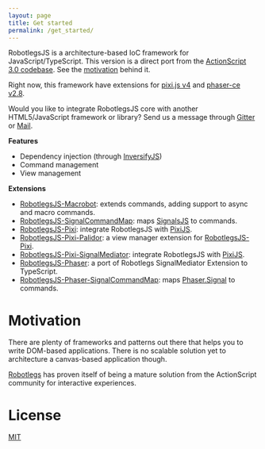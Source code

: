 ```yaml
---
layout: page
title: Get started
permalink: /get_started/
---
```


RobotlegsJS is a architecture-based IoC framework for JavaScript/TypeScript. This
version is a direct port from the [ActionScript 3.0 codebase](https://github.com/robotlegs/robotlegs-framework).
See the [motivation](#motivation) behind it.

Right now, this framework have extensions for [pixi.js v4](http://www.pixijs.com) and
[phaser-ce v2.8](http://phaser.io).

Would you like to integrate RobotlegsJS core with another HTML5/JavaScript framework or library? Send us a message through [Gitter](https://gitter.im/RobotlegsJS/RobotlegsJS) or [Mail](mailto:contact@robotlegsjs.io).

**Features**

- Dependency injection (through [InversifyJS](https://github.com/inversify/InversifyJS))
- Command management
- View management

**Extensions**

- [RobotlegsJS-Macrobot](https://github.com/RobotlegsJS/RobotlegsJS-Macrobot): extends commands, adding support to async and macro commands.
- [RobotlegsJS-SignalCommandMap](https://github.com/RobotlegsJS/RobotlegsJS-SignalCommandMap): maps [SignalsJS](https://github.com/RobotlegsJS/SignalsJS) to commands.
- [RobotlegsJS-Pixi](https://github.com/RobotlegsJS/RobotlegsJS-Pixi): integrate RobotlegsJS with [PixiJS](http://www.pixijs.com).
- [RobotlegsJS-Pixi-Palidor](https://github.com/RobotlegsJS/RobotlegsJS-Pixi-Palidor): a view manager extension for [RobotlegsJS-Pixi](https://github.com/RobotlegsJS/RobotlegsJS-Pixi).
- [RobotlegsJS-Pixi-SignalMediator](https://github.com/RobotlegsJS/RobotlegsJS-Pixi-SignalMediator): integrate RobotlegsJS with [PixiJS](http://www.pixijs.com).
- [RobotlegsJS-Phaser](https://github.com/RobotlegsJS/RobotlegsJS-Phaser): a port of Robotlegs SignalMediator Extension to TypeScript.
- [RobotlegsJS-Phaser-SignalCommandMap](https://github.com/RobotlegsJS/RobotlegsJS-Phaser-SignalCommandMap): maps [Phaser.Signal](https://photonstorm.github.io/phaser-ce/Phaser.Signal.html) to commands.

Motivation
===

There are plenty of frameworks and patterns out there that helps you to write
DOM-based applications. There is no scalable solution yet to architecture a
canvas-based application though.

[Robotlegs](http://www.robotlegs.org) has proven itself of being a mature solution from the ActionScript
community for interactive experiences.

License
===

[MIT](https://github.com/RobotlegsJS/RobotlegsJS/blob/master/LICENSE)